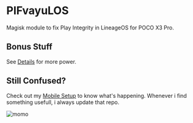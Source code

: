# PIFvayuLOS

Magisk module to fix Play Integrity in LineageOS for POCO X3 Pro.

## Bonus Stuff

See [Details](Details.md) for more power.

## Still Confused?

Check out my [Mobile Setup](https://github.com/ToucH9000/Mobile-Specification) to know what's happening. Whenever i find something usefull, i always update that repo.

![momo](https://github.com/ToucH9000/PIFvayuLOS/assets/85633117/666bd93a-4fef-46f7-8cab-b3734afd240d)
